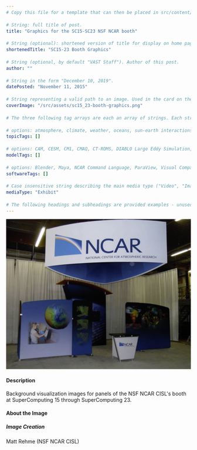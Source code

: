 ```yaml
---
# Copy this file for a template that can then be placed in src/content/visualizations. The name of this file will be used as the URL for the post.

# String: full title of post.
title: "Graphics for the SC15-SC23 NSF NCAR booth"

# String (optional): shortened version of title for display on home page in card.
shortenedTitle: "SC15-23 Booth Graphics"

# String (optional, by default "VAST Staff"). Author of this post.
author: ""

# String in the form "December 10, 2019".
datePosted: "November 11, 2015" 

# String representing a valid path to an image. Used in the card on the main page. Likely to be in the form "/src/assets/..." for images located in src/assets.
coverImage: "/src/assets/sc15_23-booth-graphics.png"

# The three following tag arrays are each an array of strings. Each string (case insensitive) represents a filter from the front page. Tags that do not correspond to a current filter will be ignored for filtering.

# options: atmosphere, climate, weather, oceans, sun-earth interactions, fire dynamics, solid earth, recent publications, experimental technologies
topicTags: []

# options: CAM, CESM, CM1, CMAQ, CT-ROMS, DIABLO Large Eddy Simulation, HRRR, HWRF, MPAS, SIMA, WACCM, WRF
modelTags: []

# options: Blender, Maya, NCAR Command Language, ParaView, Visual Comparator, VAPOR
softwareTags: []

# Case insensitive string describing the main media type ("Video", "Image", "App", etc). This is displayed in the post heading as a small tag above the title.
mediaType: "Exhibit"

# The following headings and subheadings are provided examples - unused ones can be deleted. All Markdown content below will be rendered in the frontend.
---
```



![SC15-23 Booth Graphics](../../assets/sc15_23-booth-graphics.png)


#### Description

Background visualization images for panels of the NSF NCAR CISL's booth at SuperComputing 15 through SuperComputing 23.


#### About the Image

##### Image Creation

Matt Rehme (NSF NCAR CISL)

